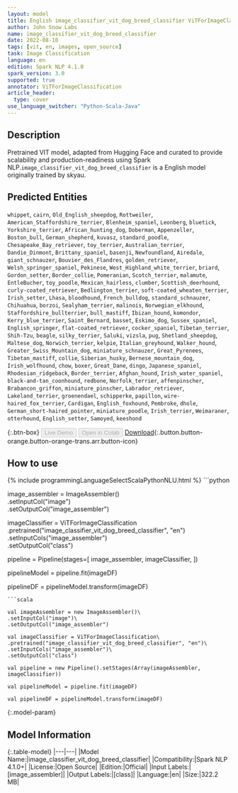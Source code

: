 ```yaml
---
layout: model
title: English image_classifier_vit_dog_breed_classifier ViTForImageClassification from skyau
author: John Snow Labs
name: image_classifier_vit_dog_breed_classifier
date: 2022-08-10
tags: [vit, en, images, open_source]
task: Image Classification
language: en
edition: Spark NLP 4.1.0
spark_version: 3.0
supported: true
annotator: ViTForImageClassification
article_header:
  type: cover
use_language_switcher: "Python-Scala-Java"
---
```


## Description

Pretrained VIT  model, adapted from Hugging Face and curated to provide scalability and production-readiness using Spark NLP.`image_classifier_vit_dog_breed_classifier` is a English model originally trained by skyau.


## Predicted Entities

`whippet`, `cairn`, `Old_English_sheepdog`, `Rottweiler`, `American_Staffordshire_terrier`, `Blenheim_spaniel`, `Leonberg`, `bluetick`, `Yorkshire_terrier`, `African_hunting_dog`, `Doberman`, `Appenzeller`, `Boston_bull`, `German_shepherd`, `kuvasz`, `standard_poodle`, `Chesapeake_Bay_retriever`, `toy_terrier`, `Australian_terrier`, `Dandie_Dinmont`, `Brittany_spaniel`, `basenji`, `Newfoundland`, `Airedale`, `giant_schnauzer`, `Bouvier_des_Flandres`, `golden_retriever`, `Welsh_springer_spaniel`, `Pekinese`, `West_Highland_white_terrier`, `briard`, `Gordon_setter`, `Border_collie`, `Pomeranian`, `Scotch_terrier`, `malamute`, `EntleBucher`, `toy_poodle`, `Mexican_hairless`, `clumber`, `Scottish_deerhound`, `curly-coated_retriever`, `Bedlington_terrier`, `soft-coated_wheaten_terrier`, `Irish_setter`, `Lhasa`, `bloodhound`, `French_bulldog`, `standard_schnauzer`, `Chihuahua`, `borzoi`, `Sealyham_terrier`, `malinois`, `Norwegian_elkhound`, `Staffordshire_bullterrier`, `bull_mastiff`, `Ibizan_hound`, `komondor`, `Kerry_blue_terrier`, `Saint_Bernard`, `basset`, `Eskimo_dog`, `Sussex_spaniel`, `English_springer`, `flat-coated_retriever`, `cocker_spaniel`, `Tibetan_terrier`, `Shih-Tzu`, `beagle`, `silky_terrier`, `Saluki`, `vizsla`, `pug`, `Shetland_sheepdog`, `Maltese_dog`, `Norwich_terrier`, `kelpie`, `Italian_greyhound`, `Walker_hound`, `Greater_Swiss_Mountain_dog`, `miniature_schnauzer`, `Great_Pyrenees`, `Tibetan_mastiff`, `collie`, `Siberian_husky`, `Bernese_mountain_dog`, `Irish_wolfhound`, `chow`, `boxer`, `Great_Dane`, `dingo`, `Japanese_spaniel`, `Rhodesian_ridgeback`, `Border_terrier`, `Afghan_hound`, `Irish_water_spaniel`, `black-and-tan_coonhound`, `redbone`, `Norfolk_terrier`, `affenpinscher`, `Brabancon_griffon`, `miniature_pinscher`, `Labrador_retriever`, `Lakeland_terrier`, `groenendael`, `schipperke`, `papillon`, `wire-haired_fox_terrier`, `Cardigan`, `English_foxhound`, `Pembroke`, `dhole`, `German_short-haired_pointer`, `miniature_poodle`, `Irish_terrier`, `Weimaraner`, `otterhound`, `English_setter`, `Samoyed`, `keeshond`



{:.btn-box}
<button class="button button-orange" disabled>Live Demo</button>
<button class="button button-orange" disabled>Open in Colab</button>
[Download](https://s3.amazonaws.com/auxdata.johnsnowlabs.com/public/models/image_classifier_vit_dog_breed_classifier_en_4.1.0_3.0_1660167173151.zip){:.button.button-orange.button-orange-trans.arr.button-icon}

## How to use



<div class="tabs-box" markdown="1">
{% include programmingLanguageSelectScalaPythonNLU.html %}
```python

image_assembler = ImageAssembler() \
    .setInputCol("image") \
    .setOutputCol("image_assembler")

imageClassifier = ViTForImageClassification \
    .pretrained("image_classifier_vit_dog_breed_classifier", "en")\
    .setInputCols("image_assembler") \
    .setOutputCol("class")

pipeline = Pipeline(stages=[
    image_assembler,
    imageClassifier,
])

pipelineModel = pipeline.fit(imageDF)

pipelineDF = pipelineModel.transform(imageDF)
```
```scala

val imageAssembler = new ImageAssembler()\
.setInputCol("image")\
.setOutputCol("image_assembler")

val imageClassifier = ViTForImageClassification\
.pretrained("image_classifier_vit_dog_breed_classifier", "en")\
.setInputCols("image_assembler")\
.setOutputCol("class")

val pipeline = new Pipeline().setStages(Array(imageAssembler, imageClassifier))

val pipelineModel = pipeline.fit(imageDF)

val pipelineDF = pipelineModel.transform(imageDF)

```
</div>

{:.model-param}
## Model Information

{:.table-model}
|---|---|
|Model Name:|image_classifier_vit_dog_breed_classifier|
|Compatibility:|Spark NLP 4.1.0+|
|License:|Open Source|
|Edition:|Official|
|Input Labels:|[image_assembler]|
|Output Labels:|[class]|
|Language:|en|
|Size:|322.2 MB|
